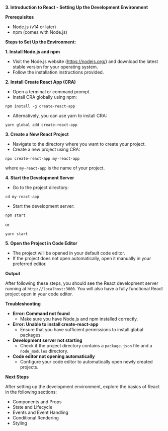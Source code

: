 **3. Introduction to React - Setting Up the Development Environment**

**Prerequisites**

* Node.js (v14 or later)
* npm (comes with Node.js)

**Steps to Set Up the Environment:**

**1. Install Node.js and npm**

- Visit the Node.js website (https://nodejs.org/) and download the latest stable version for your operating system.
- Follow the installation instructions provided.

**2. Install Create React App (CRA)**

- Open a terminal or command prompt.
- Install CRA globally using npm:
```
npm install -g create-react-app
```
- Alternatively, you can use yarn to install CRA:
```
yarn global add create-react-app
```

**3. Create a New React Project**

- Navigate to the directory where you want to create your project.
- Create a new project using CRA:
```
npx create-react-app my-react-app
```
where `my-react-app` is the name of your project.

**4. Start the Development Server**

- Go to the project directory:
```
cd my-react-app
```
- Start the development server:
```
npm start
```
or
```
yarn start
```

**5. Open the Project in Code Editor**

- The project will be opened in your default code editor.
- If the project does not open automatically, open it manually in your preferred editor.

**Output**

After following these steps, you should see the React development server running at `http://localhost:3000`. You will also have a fully functional React project open in your code editor.

**Troubleshooting**

* **Error: Command not found**
  - Make sure you have Node.js and npm installed correctly.
* **Error: Unable to install create-react-app**
  - Ensure that you have sufficient permissions to install global packages.
* **Development server not starting**
  - Check if the project directory contains a `package.json` file and a `node_modules` directory.
* **Code editor not opening automatically**
  - Configure your code editor to automatically open newly created projects.

**Next Steps**

After setting up the development environment, explore the basics of React in the following sections:

* Components and Props
* State and Lifecycle
* Events and Event Handling
* Conditional Rendering
* Styling
